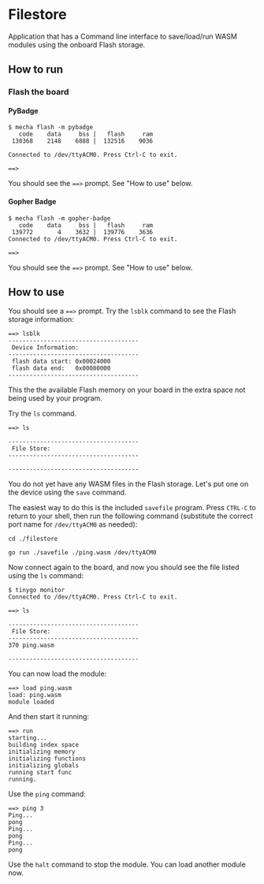 # Filestore

Application that has a Command line interface to save/load/run WASM modules using the onboard Flash storage.


## How to run

### Flash the board

#### PyBadge

```
$ mecha flash -m pybadge
   code    data     bss |   flash     ram
 130368    2148    6888 |  132516    9036

Connected to /dev/ttyACM0. Press Ctrl-C to exit.

==> 

```

You should see the `==>` prompt. See "How to use" below.

#### Gopher Badge

```
$ mecha flash -m gopher-badge
   code    data     bss |   flash     ram
 139772       4    3632 |  139776    3636
Connected to /dev/ttyACM0. Press Ctrl-C to exit.

==>

```

You should see the `==>` prompt. See "How to use" below.


## How to use

You should see a `==>` prompt. Try the `lsblk` command to see the Flash storage information:

```
==> lsblk                                                   
-------------------------------------                                                                                                             
 Device Information:  
-------------------------------------                                    
 flash data start: 0x00024000
 flash data end:   0x00080000                                            
-------------------------------------
```

This the the available Flash memory on your board in the extra space not being used by your program.

Try the `ls` command.

```
==> ls         
                                    
-------------------------------------                                    
 File Store:  
-------------------------------------
                                    
-------------------------------------
```

You do not yet have any WASM files in the Flash storage. Let's put one on the device using the `save` command.

The easiest way to do this is the included `savefile` program. Press `CTRL-C` to return to your shell, then run the following command (substitute the correct port name for `/dev/ttyACM0` as needed):

```
cd ./filestore

go run ./savefile ./ping.wasm /dev/ttyACM0
```

Now connect again to the board, and now you should see the file listed using the `ls` command:

```
$ tinygo monitor
Connected to /dev/ttyACM0. Press Ctrl-C to exit.

==> ls

-------------------------------------
 File Store:  
-------------------------------------
370 ping.wasm

-------------------------------------
```

You can now load the module:

```
==> load ping.wasm
load: ping.wasm
module loaded
```

And then start it running:

```
==> run
starting...
building index space
initializing memory
initializing functions
initializing globals
running start func
running.
```

Use the `ping` command:

```
==> ping 3
Ping...
pong
Ping...
pong
Ping...
pong
```

Use the `halt` command to stop the module. You can load another module now.
